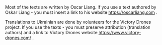 Most of the texts are written by Oscar Liang. If you use a text authored by Oskar Liang - you must insert a link to his website https://oscarliang.com .


Translations to Ukrainian are done by volunteers for the Victory Drones project. 
If you use the texts - you must preserve attribution (translation authors) and a link to Victory Drones website https://www.victory-drones.com/ .
